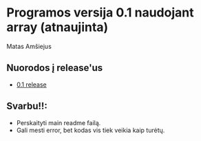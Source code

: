 # Programos versija 0.1 naudojant array (atnaujinta)
Matas Amšiejus 
## Nuorodos į release'us
* [0.1 release](https://github.com/iLoveCepelinai/Objektinis_programavimas/releases/tag/0.11-array)
## Svarbu!!:
* Perskaityti main readme failą.
* Gali mesti error, bet kodas vis tiek veikia kaip turėtų.
